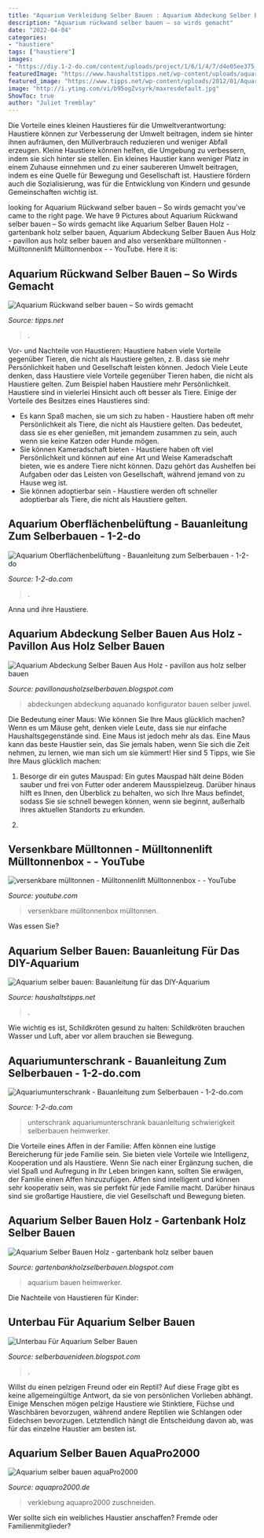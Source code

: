 ```yaml
---
title: "Aquarium Verkleidung Selber Bauen : Aquarium Abdeckung Selber Bauen Aus Holz"
description: "Aquarium rückwand selber bauen – so wirds gemacht"
date: "2022-04-04"
categories:
- "haustiere"
tags: ["haustiere"]
images:
- "https://diy.1-2-do.com/content/uploads/project/1/6/1/4/7/d4e05ee375_1280x960-BB.JPG"
featuredImage: "https://www.haushaltstipps.net/wp-content/uploads/aquarium-beleuchtung.jpeg"
featured_image: "https://www.tipps.net/wp-content/uploads/2012/01/Aquariumfilter-selber-678x509.jpg"
image: "http://i.ytimg.com/vi/b95ogZvsyrk/maxresdefault.jpg"
ShowToc: true
author: "Juliet Tremblay"
---
```



Die Vorteile eines kleinen Haustieres für die Umweltverantwortung: Haustiere können zur Verbesserung der Umwelt beitragen, indem sie hinter ihnen aufräumen, den Müllverbrauch reduzieren und weniger Abfall erzeugen.
Kleine Haustiere können helfen, die Umgebung zu verbessern, indem sie sich hinter sie stellen. Ein kleines Haustier kann weniger Platz in einem Zuhause einnehmen und zu einer saubereren Umwelt beitragen, indem es eine Quelle für Bewegung und Gesellschaft ist. Haustiere fördern auch die Sozialisierung, was für die Entwicklung von Kindern und gesunde Gemeinschaften wichtig ist.

	

		
looking for Aquarium Rückwand selber bauen – So wirds gemacht you've came to the right page. We have 9 Pictures about Aquarium Rückwand selber bauen – So wirds gemacht like Aquarium Selber Bauen Holz - gartenbank holz selber bauen, Aquarium Abdeckung Selber Bauen Aus Holz - pavillon aus holz selber bauen and also versenkbare mülltonnen - Mülltonnenlift Mülltonnenbox - - YouTube. Here it is:
		
    
## Aquarium Rückwand Selber Bauen – So Wirds Gemacht

<img loading=lazy src="https://www.tipps.net/wp-content/uploads/2012/01/Aquariumfilter-selber-678x509.jpg" onerror="this.onerror=null;this.src='https://tse3.mm.bing.net/th?id=OIP.oKHYPt0oIlJHRLdp09tXnQHaFj&amp;pid=15.1';" alt="Aquarium Rückwand selber bauen – So wirds gemacht">

_Source: tipps.net_

>. 

	

Vor- und Nachteile von Haustieren: Haustiere haben viele Vorteile gegenüber Tieren, die nicht als Haustiere gelten, z. B. dass sie mehr Persönlichkeit haben und Gesellschaft leisten können. Jedoch
Viele Leute denken, dass Haustiere viele Vorteile gegenüber Tieren haben, die nicht als Haustiere gelten. Zum Beispiel haben Haustiere mehr Persönlichkeit. Haustiere sind in vielerlei Hinsicht auch oft besser als Tiere. Einige der Vorteile des Besitzes eines Haustieres sind:
- Es kann Spaß machen, sie um sich zu haben - Haustiere haben oft mehr Persönlichkeit als Tiere, die nicht als Haustiere gelten. Das bedeutet, dass sie es eher genießen, mit jemandem zusammen zu sein, auch wenn sie keine Katzen oder Hunde mögen.
- Sie können Kameradschaft bieten - Haustiere haben oft viel Persönlichkeit und können auf eine Art und Weise Kameradschaft bieten, wie es andere Tiere nicht können. Dazu gehört das Aushelfen bei Aufgaben oder das Leisten von Gesellschaft, während jemand von zu Hause weg ist.
- Sie können adoptierbar sein - Haustiere werden oft schneller adoptierbar als Tiere, die nicht als Haustiere gelten.

    
## Aquarium Oberflächenbelüftung - Bauanleitung Zum Selberbauen - 1-2-do

<img loading=lazy src="https://diy.1-2-do.com/content/uploads/projectsteps/1/4/9/9/0/c00d419ff3_800x600-BB.JPG" onerror="this.onerror=null;this.src='https://tse1.mm.bing.net/th?id=OIP.nOV6vJBzFH7lSsSJFzBH7AHaFj&amp;pid=15.1';" alt="Aquarium Oberflächenbelüftung - Bauanleitung zum Selberbauen - 1-2-do">

_Source: 1-2-do.com_

>. 

	

Anna und ihre Haustiere.

    
## Aquarium Abdeckung Selber Bauen Aus Holz - Pavillon Aus Holz Selber Bauen

<img loading=lazy src="https://aquanado.de/media/image/68/7d/f8/Aquarium-Abdeckungen_Produktbild_web.jpg" onerror="this.onerror=null;this.src='https://tse3.mm.bing.net/th?id=OIP.8l0plilvDMO7sUdG4YR2VgHaHa&amp;pid=15.1';" alt="Aquarium Abdeckung Selber Bauen Aus Holz - pavillon aus holz selber bauen">

_Source: pavillonausholzselberbauen.blogspot.com_

>abdeckungen abdeckung aquanado konfigurator bauen selber juwel. 

	

Die Bedeutung einer Maus: Wie können Sie Ihre Maus glücklich machen?
Wenn es um Mäuse geht, denken viele Leute, dass sie nur einfache Haushaltsgegenstände sind. Eine Maus ist jedoch mehr als das. Eine Maus kann das beste Haustier sein, das Sie jemals haben, wenn Sie sich die Zeit nehmen, zu lernen, wie man sich um sie kümmert! Hier sind 5 Tipps, wie Sie Ihre Maus glücklich machen:
1. Besorge dir ein gutes Mauspad: Ein gutes Mauspad hält deine Böden sauber und frei von Futter oder anderem Mausspielzeug. Darüber hinaus hilft es Ihnen, den Überblick zu behalten, wo sich Ihre Maus befindet, sodass Sie sie schnell bewegen können, wenn sie beginnt, außerhalb ihres aktuellen Standorts zu erkunden.

2.

    
## Versenkbare Mülltonnen - Mülltonnenlift Mülltonnenbox - - YouTube

<img loading=lazy src="http://i.ytimg.com/vi/b95ogZvsyrk/maxresdefault.jpg" onerror="this.onerror=null;this.src='https://tse3.mm.bing.net/th?id=OIP._9srsTpcL4ve0GIdnolYegHaEK&amp;pid=15.1';" alt="versenkbare mülltonnen - Mülltonnenlift Mülltonnenbox - - YouTube">

_Source: youtube.com_

>versenkbare mülltonnenbox mülltonnen. 

	

Was essen Sie?

    
## Aquarium Selber Bauen: Bauanleitung Für Das DIY-Aquarium

<img loading=lazy src="https://www.haushaltstipps.net/wp-content/uploads/aquarium-beleuchtung.jpeg" onerror="this.onerror=null;this.src='https://tse4.mm.bing.net/th?id=OIP.E1iZ8RFOYsQyO-EcCe6wyAAAAA&amp;pid=15.1';" alt="Aquarium selber bauen: Bauanleitung für das DIY-Aquarium">

_Source: haushaltstipps.net_

>. 

	

Wie wichtig es ist, Schildkröten gesund zu halten: Schildkröten brauchen Wasser und Luft, aber vor allem brauchen sie Bewegung.

    
## Aquariumunterschrank - Bauanleitung Zum Selberbauen - 1-2-do.com

<img loading=lazy src="https://diy.1-2-do.com/content/uploads/project/1/6/1/4/7/557bbffb58_800x600-BB.JPG" onerror="this.onerror=null;this.src='https://tse3.mm.bing.net/th?id=OIP.2HBJwQnwf107BPhm2f05ngHaFj&amp;pid=15.1';" alt="Aquariumunterschrank - Bauanleitung zum Selberbauen - 1-2-do.com">

_Source: 1-2-do.com_

>unterschrank aquariumunterschrank bauanleitung schwierigkeit selberbauen heimwerker. 

	

Die Vorteile eines Affen in der Familie: Affen können eine lustige Bereicherung für jede Familie sein. Sie bieten viele Vorteile wie Intelligenz, Kooperation und als Haustiere.
Wenn Sie nach einer Ergänzung suchen, die viel Spaß und Aufregung in Ihr Leben bringen kann, sollten Sie erwägen, der Familie einen Affen hinzuzufügen. Affen sind intelligent und können sehr kooperativ sein, was sie perfekt für jede Familie macht. Darüber hinaus sind sie großartige Haustiere, die viel Gesellschaft und Bewegung bieten.

    
## Aquarium Selber Bauen Holz - Gartenbank Holz Selber Bauen

<img loading=lazy src="https://cdn.heimwerker.de/img/sites/3/aquarium-selber-bauen-beitrag.jpg" onerror="this.onerror=null;this.src='https://tse1.mm.bing.net/th?id=OIP.BeIkNceuFjYX3CPcxZ7SGQHaHa&amp;pid=15.1';" alt="Aquarium Selber Bauen Holz - gartenbank holz selber bauen">

_Source: gartenbankholzselberbauen.blogspot.com_

>aquarium bauen heimwerker. 

	

Die Nachteile von Haustieren für Kinder:

    
## Unterbau Für Aquarium Selber Bauen

<img loading=lazy src="https://diy.1-2-do.com/content/uploads/project/1/6/1/4/7/d4e05ee375_1280x960-BB.JPG" onerror="this.onerror=null;this.src='https://tse2.mm.bing.net/th?id=OIP.VbGGLf6VS6fDAl68e3mJbwHaFj&amp;pid=15.1';" alt="Unterbau Für Aquarium Selber Bauen">

_Source: selberbauenideen.blogspot.com_

>. 

	

Willst du einen pelzigen Freund oder ein Reptil?
Auf diese Frage gibt es keine allgemeingültige Antwort, da sie von persönlichen Vorlieben abhängt. Einige Menschen mögen pelzige Haustiere wie Stinktiere, Füchse und Waschbären bevorzugen, während andere Reptilien wie Schlangen oder Eidechsen bevorzugen. Letztendlich hängt die Entscheidung davon ab, was für das einzelne Haustier am besten ist.

    
## Aquarium Selber Bauen AquaPro2000

<img loading=lazy src="https://www.aquapro2000.de/media/wysiwyg/Grafik/Verklebung.jpg" onerror="this.onerror=null;this.src='https://tse2.mm.bing.net/th?id=OIP.DNnUcTS4qfXyYBs3ri2pAQHaDr&amp;pid=15.1';" alt="Aquarium selber bauen aquaPro2000">

_Source: aquapro2000.de_

>verklebung aquapro2000 zuschneiden. 

	

Wer sollte sich ein weibliches Haustier anschaffen? Fremde oder Familienmitglieder?

